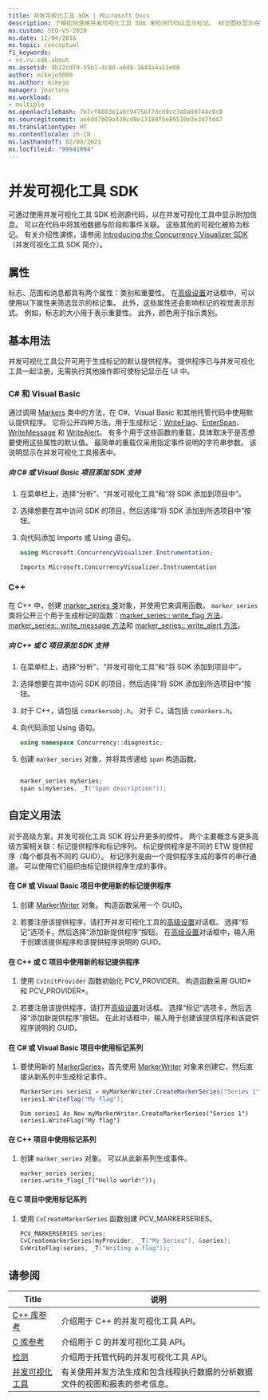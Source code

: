```yaml
---
title: 并发可视化工具 SDK | Microsoft Docs
description: 了解如何使用并发可视化工具 SDK 来检测代码以显示标记。 标记图标显示在并发可视化工具中，用于标记事件。
ms.custom: SEO-VS-2020
ms.date: 11/04/2016
ms.topic: conceptual
f1_keywords:
- vs.cv.sdk.about
ms.assetid: 4b22cdf9-59b1-4c88-a6d8-1644a4a11e08
author: mikejo5000
ms.author: mikejo
manager: jmartens
ms.workload:
- multiple
ms.openlocfilehash: 7b7cf8883e1a0c94756f7dcd9cc3a0a99744c9c8
ms.sourcegitcommit: ae6d47b09a439cd0e13180f5e89510e3e347fd47
ms.translationtype: HT
ms.contentlocale: zh-CN
ms.lasthandoff: 02/08/2021
ms.locfileid: "99941094"
---
```

# <a name="concurrency-visualizer-sdk"></a>并发可视化工具 SDK
可通过使用并发可视化工具 SDK 检测源代码，以在并发可视化工具中显示附加信息。 可以在代码中将其他数据与阶段和事件关联。 这些其他的可视化被称为标记。  有关介绍性演练，请参阅 [Introducing the Concurrency Visualizer SDK](/archive/blogs/visualizeparallel/introducing-the-concurrency-visualizer-sdk)（并发可视化工具 SDK 简介）。

## <a name="properties"></a>属性
 标志、范围和消息都具有两个属性：类别和重要性。 在[高级设置](../profiling/advanced-settings-dialog-box-concurrency-visualizer.md)对话框中，可以使用以下属性来筛选显示的标记集。 此外，这些属性还会影响标记的视觉表示形式。 例如，标志的大小用于表示重要性。 此外，颜色用于指示类别。

## <a name="basic-usage"></a>基本用法
 并发可视化工具公开可用于生成标记的默认提供程序。 提供程序已与并发可视化工具一起注册，无需执行其他操作即可使标记显示在 UI 中。

### <a name="c-and-visual-basic"></a>C# 和 Visual Basic
 通过调用 [Markers](/previous-versions/hh694099(v=vs.140)) 类中的方法，在 C#、Visual Basic 和其他托管代码中使用默认提供程序。 它将公开四种方法，用于生成标记：[WriteFlag](/previous-versions/hh694185%28v%3dvs.140%29)、[EnterSpan](/previous-versions/hh694205(v=vs.140))、[WriteMessage](/previous-versions/hh694161(v=vs.140)) 和 [WriteAlert](/previous-versions/hh694180(v=vs.140))。 有多个用于这些函数的重载，具体取决于是否想要使用这些属性的默认值。  最简单的重载仅采用指定事件说明的字符串参数。 该说明显示在并发可视化工具报表中。

##### <a name="to-add-sdk-support-to-a-c-or-visual-basic-project"></a>向 C# 或 Visual Basic 项目添加 SDK 支持

1. 在菜单栏上，选择“分析”、“并发可视化工具”和“将 SDK 添加到项目中”。

2. 选择想要在其中访问 SDK 的项目，然后选择“将 SDK 添加到所选项目中”按钮。

3. 向代码添加 Imports 或 Using 语句。

    ```csharp
    using Microsoft.ConcurrencyVisualizer.Instrumentation;
    ```

    ```VB
    Imports Microsoft.ConcurrencyVisualizer.Instrumentation
    ```

### <a name="c"></a>C++
 在 C++ 中，创建 [marker_series 类](../profiling/marker-series-class.md)对象，并使用它来调用函数。  `marker_series` 类将公开三个用于生成标记的函数：[marker_series:: write_flag 方法](../profiling/marker-series-write-flag-method.md)、[marker_series:: write_message 方法](../profiling/marker-series-write-message-method.md)和 [marker_series:: write_alert 方法](../profiling/marker-series-write-alert-method.md)。

##### <a name="to-add-sdk-support-to-a-c-or-c-project"></a>向 C++ 或 C 项目添加 SDK 支持

1. 在菜单栏上，选择“分析”、“并发可视化工具”和“将 SDK 添加到项目中”。

2. 选择想要在其中访问 SDK 的项目，然后选择“将 SDK 添加到所选项目中”按钮。

3. 对于 C++，请包括 `cvmarkersobj.h`。 对于 C，请包括 `cvmarkers.h`。

4. 向代码添加 Using 语句。

    ```cpp
    using namespace Concurrency::diagnostic;
    ```

5. 创建 `marker_series` 对象，并将其传递给 `span` 构造函数。

    ```C++

    marker_series mySeries;
    span s(mySeries, _T("Span description"));

    ```

## <a name="custom-usage"></a>自定义用法
 对于高级方案，并发可视化工具 SDK 将公开更多的控件。  两个主要概念与更多高级方案相关联：标记提供程序和标记序列。 标记提供程序是不同的 ETW 提供程序（每个都具有不同的 GUID）。 标记序列是由一个提供程序生成的事件的串行通道。 可以使用它们组织由标记提供程序生成的事件。

#### <a name="to-use-a-new-marker-provider-in-a-c-or-visual-basic-project"></a>在 C# 或 Visual Basic 项目中使用新的标记提供程序

1. 创建 [MarkerWriter](/previous-versions/hh694138(v=vs.140)) 对象。  构造函数采用一个 GUID。

2. 若要注册该提供程序，请打开并发可视化工具的[高级设置](../profiling/advanced-settings-dialog-box-concurrency-visualizer.md)对话框。  选择“标记”选项卡，然后选择“添加新提供程序”按钮。 在[高级设置](../profiling/advanced-settings-dialog-box-concurrency-visualizer.md)对话框中，输入用于创建该提供程序和该提供程序说明的 GUID。

#### <a name="to-use-a-new-marker-provider-in-a-c-or-c-project"></a>在 C++ 或 C 项目中使用新的标记提供程序

1. 使用 `CvInitProvider` 函数初始化 PCV_PROVIDER。  构造函数采用 GUID* 和 PCV_PROVIDER\*。

2. 若要注册该提供程序，请打开[高级设置](../profiling/advanced-settings-dialog-box-concurrency-visualizer.md)对话框。  选择“标记”选项卡，然后选择“添加新提供程序”按钮。 在此对话框中，输入用于创建该提供程序和该提供程序说明的 GUID。

#### <a name="to-use-a-marker-series-in-a-c-or-visual-basic-project"></a>在 C# 或 Visual Basic 项目中使用标记系列

1. 要使用新的 [MarkerSeries](/previous-versions/hh694127(v=vs.140))，首先使用 [MarkerWriter](/previous-versions/hh694138(v=vs.140)) 对象来创建它，然后直接从新系列中生成标记事件。

    ```csharp
    MarkerSeries series1 = myMarkerWriter.CreateMarkerSeries("Series 1");
    series1.WriteFlag("My flag");
    ```

    ```VB
    Dim series1 As New myMarkerWriter.CreateMarkerSeries("Series 1")
    series1.WriteFlag("My flag")
    ```

#### <a name="to-use-a-marker-series-in-a-c-project"></a>在 C++ 项目中使用标记系列

1. 创建 `marker_series` 对象。  可以从此新系列生成事件。

    ```scr
    marker_series series;
    series.write_flag(_T("Hello world!"));
    ```

#### <a name="to-use-a-marker-series-in-a-c-project"></a>在 C 项目中使用标记系列

1. 使用 `CvCreateMarkerSeries` 函数创建 PCV_MARKERSERIES。

    ```C++
    PCV_MARKERSERIES series;
    CvCreatemarkerSeries(myProvider, _T("My Series"), &series);
    CvWriteFlag(series, _T("Writing a flag"));
    ```

## <a name="see-also"></a>请参阅

|Title|说明|
|-----------|-----------------|
|[C++ 库参考](../profiling/cpp-library-reference.md)|介绍用于 C++ 的并发可视化工具 API。|
|[C 库参考](../profiling/c-library-reference.md)|介绍用于 C 的并发可视化工具 API。|
|[检测](/previous-versions/hh694104(v=vs.140))|介绍用于托管代码的并发可视化工具 API。|
|[并发可视化工具](../profiling/concurrency-visualizer.md)|有关使用并发方法生成和包含线程执行数据的分析数据文件的视图和报表的参考信息。|